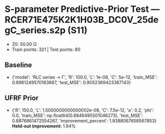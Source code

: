 # S-parameter Predictive-Prior Test — RCER71E475K2K1H03B_DC0V_25degC_series.s2p (S11)
- Z0: 50.00 Ω
- Train points: 321  |  Test points: 80

## Baseline
- {'model': 'RLC series -> Γ', 'R': 100.0, 'L': 1e-08, 'C': 5e-12, 'train_MSE': 0.8961249570183667, 'test_MSE': 0.9052369423387143}

## UFRF Prior
- {'R': 150.0, 'L': 1.5000000000000002e-08, 'C': 7.5e-12, 'a': 0.2, 'phi': 0.0, 'train_MSE': np.float64(0.8846495501046273), 'test_MSE': 0.8876861472554267, 'improvement_percent': 1.9388067656567853}
**Held-out improvement:** 1.94%